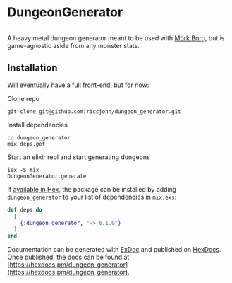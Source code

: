 # DungeonGenerator
[![<riccjohn>](https://circleci.com/<gh>/<riccjohn>/<dungeon_generator>.svg?style=svg)](<LINK>)


A heavy metal dungeon generator meant to be used with [Mörk Borg](https://morkborg.com/), but is game-agnostic aside from any monster stats.

## Installation

Will eventually have a full front-end, but for now:

Clone repo
```
git clone git@github.com:riccjohn/dungeon_generator.git
```

Install dependencies
```
cd dungeon_generator
mix deps.get
```

Start an elixir repl and start generating dungeons
```
iex -S mix
DungeonGenerator.generate
```

If [available in Hex](https://hex.pm/docs/publish), the package can be installed
by adding `dungeon_generator` to your list of dependencies in `mix.exs`:

```elixir
def deps do
  [
    {:dungeon_generator, "~> 0.1.0"}
  ]
end
```

Documentation can be generated with [ExDoc](https://github.com/elixir-lang/ex_doc)
and published on [HexDocs](https://hexdocs.pm). Once published, the docs can
be found at [https://hexdocs.pm/dungeon_generator](https://hexdocs.pm/dungeon_generator).

